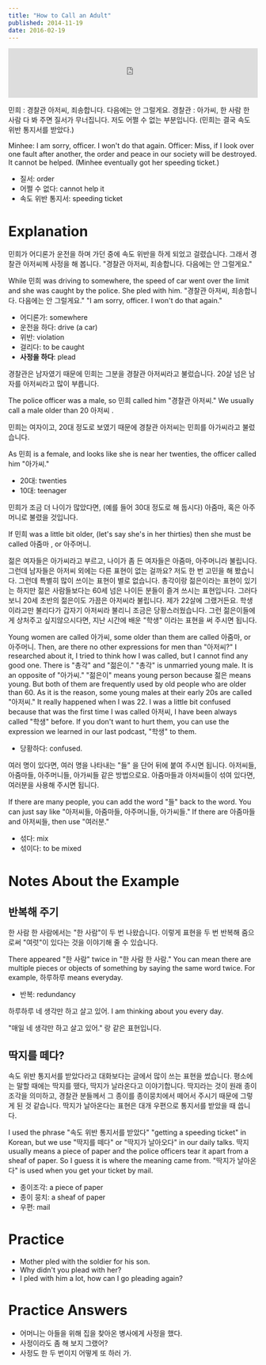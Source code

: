 ```yaml
---
title: "How to Call an Adult"
published: 2014-11-19
date: 2016-02-19
---
```

<iframe id="audio_iframe" src="https://www.podbean.com/media/player/audio/postId/5378201/url/http%253A%252F%252Fwiseinit.podbean.com%252Fe%252Fhow-to-call-an-adult%252F/initByJs/1/auto/1?skin=5" width="100%" height="100" frameborder="0" scrolling="no"></iframe>



민희 : 경찰관 아저씨, 죄송합니다. 다음에는 안 그럴게요.
경찰관 : 아가씨, 한 사람 한 사람 다 봐 주면 질서가 무너집니다. 저도 어쩔 수 없는 부분입니다.
(민희는 결국 속도 위반 통지서를 받았다.)

Minhee: I am sorry, officer. I won't do that again.
Officer: Miss, if I look over one fault after another, the order and peace in our society will be destroyed. It cannot be helped.
(Minhee eventually got her speeding ticket.)

* 질서: order
* 어쩔 수 없다: cannot help it
* 속도 위반 통지서: speeding ticket



#  Explanation

민희가 어디론가 운전을 하며 가던 중에 속도 위반을 하게 되었고 걸렸습니다. 그래서 경찰관 아저씨께 사정을 해 봅니다. "경찰관 아저씨, 죄송합니다. 다음에는 안 그럴게요."

While 민희 was driving to somewhere, the speed of car went over the limit and she was caught by the police. She pled with him. "경찰관 아저씨, 죄송합니다. 다음에는 안 그럴게요." "I am sorry, officer. I won't do that again."

* 어디론가: somewhere
* 운전을 하다: drive (a car)
* 위반: violation
* 걸리다: to be caught
* <span style="color: # ff0000;"><strong>사정을 하다</strong></span>: plead

경찰관은 남자였기 때문에 민희는 그분을 경찰관 아저씨라고 불렀습니다. 20살 넘은 남자를 아저씨라고 많이 부릅니다.

The police officer was a male, so 민희 called him "경찰관 아저씨." We usually call a male older than 20 아저씨 .

민희는 여자이고, 20대 정도로 보였기 때문에 경찰관 아저씨는 민희를 아가씨라고 불렀습니다.

As 민희 is a female, and looks like she is near her twenties, the officer called him "아가씨."

* 20대: twenties
 * 10대: teenager

민희가 조금 더 나이가 많았다면, (예를 들어 30대 정도로 해 둡시다) 아줌마, 혹은 아주머니로 불렸을 것입니다.

If 민희 was a little bit older, (let's say she's in her thirties) then she must be called 아줌마 , or 아주머니.

젊은 여자들은 아가씨라고 부르고, 나이가 좀 든 여자들은 아줌마, 아주머니라 불립니다. 그런데 남자들은 아저씨 외에는 다른 표현이 없는 걸까요? 저도 한 번 고민을 해 봤습니다. 그런데 특별히 많이 쓰이는 표현이 별로 없습니다. 총각이랑 젊은이라는 표현이 있기는 하지만 젊은 사람들보다는 60세 넘은 나이든 분들이 즐겨 쓰시는 표현입니다. 그러다 보니 20세 초반의 젊은이도 가끔은 아저씨라 불립니다. 제가 22살에 그랬거든요. 학생이라고만 불리다가 갑자기 아저씨라 불리니 조금은 당황스러웠습니다. 그런 젊은이들에게 상처주고 싶지않으시다면, 지난 시간에 배운 "학생" 이라는 표현을 써 주시면 됩니다.

Young women are called 아가씨, some older than them are called 아줌마, or 아주머니. Then, are there no other expressions for men than "아저씨?" I researched about it, I tried to think how I was called, but I cannot find any good one. There is "총각" and "젊은이." "총각" is unmarried young male. It is an opposite of "아가씨." "젊은이" means young person because 젊은 means young. But both of them are frequently used by old people who are older than 60. As it is the reason, some young males at their early 20s are called "아저씨." It really happened when I was 22. I was a little bit confused because that was the first time I was called 아저씨, I have been always called "학생" before. If you don't want to hurt them, you can use the expression we learned in our last podcast, "학생" to them.

* 당황하다: confused.

여러 명이 있다면, 여러 명을 나타내는 "들" 을 단어 뒤에 붙여 주시면 됩니다. 아저씨들, 아줌마들, 아주머니들, 아가씨들 같은 방법으로요. 아줌마들과 아저씨들이 섞여 있다면, 여러분을 사용해 주시면 됩니다.

If there are many people, you can add the word "들" back to the word. You can just say like "아저씨들, 아줌마들, 아주머니들, 아가씨들." If there are 아줌마들 and 아저씨들, then use "여러분."

* 섞다: mix
 * 섞이다: to be mixed

#  Notes About the Example

##  반복해 주기

한 사람 한 사람에서는 "한 사람"이 두 번 나왔습니다. 이렇게 표현을 두 번 반복해 줌으로써 "여럿"이 있다는 것을 이야기해 줄 수 있습니다.

There appeared "한 사람" twice in "한 사람 한 사람." You can mean there are multiple pieces or objects of something by saying the same word twice. For example, 하루하루 means everyday.

* 반복: redundancy


하루하루 네 생각만 하고 살고 있어.
I am thinking about you every day.


"매일 네 생각만 하고 살고 있어." 랑 같은 표현입니다.

##  딱지를 떼다?

속도 위반 통지서를 받았다라고 대화보다는 글에서 많이 쓰는 표현을 썼습니다. 평소에는 말할 때에는 딱지를 뗐다, 딱지가 날라온다고 이야기합니다. 딱지라는 것이 원래 종이조각을 의미하고, 경찰관 분들께서 그 종이를 종이뭉치에서 떼어서 주시기 때문에 그렇게 된 것 같습니다. 딱지가 날아온다는 표현은 대개 우편으로 통지서를 받았을 때 씁니다.

I used the phrase "속도 위반 통지서를 받았다" "getting a speeding ticket" in Korean, but we use "딱지를 떼다" or "딱지가 날아오다" in our daily talks. 딱지 usually means a piece of paper and the police officers tear it apart from a sheaf of paper. So I guess it is where the meaning came from. "딱지가 날아온다" is used when you get your ticket by mail.

* 종이조각: a piece of paper
* 종이 뭉치: a sheaf of paper
* 우편: mail


#  Practice

* Mother pled with the soldier for his son.
* Why didn't you plead with her?
* I pled with him a lot, how can I go pleading again?

#  Practice Answers

* 어머니는 아들을 위해 집을 찾아온 병사에게 사정을 했다.
* 사정이라도 좀 해 보지 그랬어?
* 사정도 한 두 번이지 어떻게 또 하러 가.
